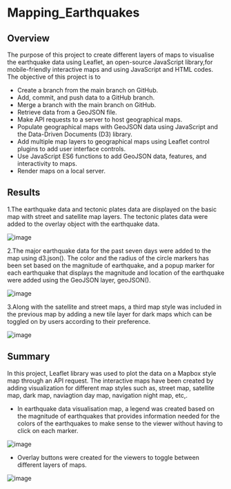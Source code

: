 # Mapping_Earthquakes
## Overview
The purpose of this project to create different layers of maps to visualise the earthquake data using Leaflet, an open-source JavaScript library,for mobile-friendly interactive maps and using JavaScript and HTML codes. The objective of this project is to 
* Create a branch from the main branch on GitHub.
* Add, commit, and push data to a GitHub branch.
* Merge a branch with the main branch on GitHub.
* Retrieve data from a GeoJSON file.
* Make API requests to a server to host geographical maps.
* Populate geographical maps with GeoJSON data using JavaScript and the Data-Driven Documents (D3) library.
* Add multiple map layers to geographical maps using Leaflet control plugins to add user interface controls.
* Use JavaScript ES6 functions to add GeoJSON data, features, and interactivity to maps.
* Render maps on a local server.

## Results
1.The earthquake data and tectonic plates data are displayed on the basic map with street and satellite map layers. The tectonic plates data were added to the overlay object with the earthquake data.

![image](https://user-images.githubusercontent.com/108298416/191878046-f1204755-41f1-47e2-bd98-71667dec3436.png)

2.The major earthquake data for the past seven days were added to the map using d3.json(). The color and the radius of the circle markers has been set based on the magnitude of earthquake, and a popup marker for each earthquake that displays the magnitude and location of the earthquake were added using the GeoJSON layer, geoJSON().

![image](https://user-images.githubusercontent.com/108298416/191889851-a0ff8916-c668-40fb-beb5-02ae4ef6ec40.png)

3.Along with the satellite and street maps, a third map style was included in the previous map by adding a new tile layer for dark maps which can be toggled on by users according to their preference.

![image](https://user-images.githubusercontent.com/108298416/191890254-704b3655-47b1-4925-a28f-e1bc53c62631.png)

## Summary
In this project, Leaflet library was used to plot the data on a Mapbox style map through an API request. The interactive maps have been created by adding visualization for different map styles such as, street map, satellite map, dark map, naviagtion day map, navigation night map, etc,. 
* In earthquake data visualisation map, a legend was created based on the magnitude of earthquakes that provides information needed for the colors of the earthquakes to make sense to the viewer without having to click on each marker.

![image](https://user-images.githubusercontent.com/108298416/191891035-5dc15b80-bef6-4d20-a017-f81a1238d7d6.png)

* Overlay buttons were created for the viewers to toggle between different layers of maps.

![image](https://user-images.githubusercontent.com/108298416/191891288-e9b5a42b-9c18-492e-bb31-9b5d79b13af7.png)

